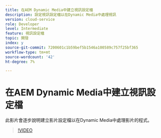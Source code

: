 ```yaml
---
title: 在AEM Dynamic Media中建立視訊設定檔
description: 設定視訊設定檔以在Dynamic Media中處理視訊
version: cloud-service
role: Developer
level: Intermediate
feature: 視訊設定檔
topic: 開發
index: y
source-git-commit: 7200601c1b59bef5b1546a100589c757f25bf365
workflow-type: tm+mt
source-wordcount: '42'
ht-degree: 7%

---
```



# 在AEM Dynamic Media中建立視訊設定檔

此影片會逐步說明建立影片設定檔以在Dynamic Media中處理影片的程式。

>[!VIDEO](https://video.tv.adobe.com/v/335382?quality=9&learn=on)
